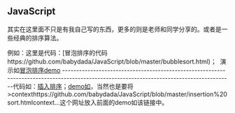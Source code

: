JavaScript
---
其实在这里面不只是有我自己写的东西，更多的则是老师和同学分享的。或者是一些经典的排序算法。  

例如：这里是代码：[冒泡排序的代码https://github.com/babydada/JavaScript/blob/master/bubblesort.html)；  演示如[冒泡排序demo](http://htmlpreview.github.io/?https://github.com/babydada/JavaScript/blob/master/bubblesort.html)
------------------------------------------------------------------------------------------------------------------------------------------代码如：[插入排序](https://github.com/babydada/JavaScript/blob/master/insertion%20sort.html)；[demo如](http://htmlpreview.github.io/)，当然也是要将>contexthttps://github.com/babydada/JavaScript/blob/master/insertion%20sort.htmlcontext...这个网址放入前面的demo如该链接中。
